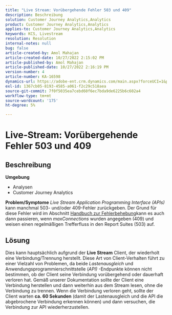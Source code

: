 ```yaml
---
title: "Live Stream: Vorübergehende Fehler 503 und 409"
description: Beschreibung
solution: Customer Journey Analytics,Analytics
product: Customer Journey Analytics,Analytics
applies-to: Customer Journey Analytics,Analytics
keywords: KCS, Livestream
resolution: Resolution
internal-notes: null
bug: false
article-created-by: Amol Mahajan
article-created-date: 10/27/2022 2:15:02 PM
article-published-by: Amol Mahajan
article-published-date: 10/27/2022 2:16:19 PM
version-number: 4
article-number: KA-16598
dynamics-url: https://adobe-ent.crm.dynamics.com/main.aspx?forceUCI=1&pagetype=entityrecord&etn=knowledgearticle&id=ac1f17bc-0156-ed11-bba2-6045bd006793
exl-id: 1367cb05-8193-4585-a061-f2c29c518aea
source-git-commit: 7f0f5035ea7cebd60f6ec7bda9de6225b6c602a4
workflow-type: tm+mt
source-wordcount: '175'
ht-degree: 5%

---
```


# Live-Stream: Vorübergehende Fehler 503 und 409

## Beschreibung

<b>Umgebung</b>
- Analysen
- Customer Journey Analytics

<b>Problem/Symptome</b>
*Live Stream Application Programming Interface (APIs)* kann manchmal 503- und/oder 409-Fehler zurückgeben. Der Grund für diese Fehler wird im Abschnitt [Handbuch zur Fehlerbehebung](https://github.com/AdobeDocs/analytics-1.4-apis/blob/master/docs/live-stream-api/troubleshooting.md)kann es auch dann passieren, wenn *maxConnections* wurden angegeben (409) und weisen einen regelmäßigen Trefferfluss in den Report Suites (503) auf.


## Lösung


Dies kann hauptsächlich aufgrund der <b>Live Stream</b> Client, der wiederholt eine Verbindung/Trennung herstellt. Diese Art von Client-Verhalten führt zu einer Vielzahl von Problemen, da beide *Lastenausgleich* und Anwendungsprogrammierschnittstelle (*API)* -Endpunkte können nicht bestimmen, ob der Client seine Verbindung vorübergehend oder dauerhaft verloren hat. Gemäß unserer Dokumentation sollte der Client eine Verbindung herstellen und dann weiterhin aus dem Stream lesen, ohne die Verbindung zu trennen. Wenn die Verbindung verloren geht, sollte der Client warten <b>ca. 60 Sekunden</b> (damit der Lastenausgleich und die API die abgebrochene Verbindung erkennen können) und dann versuchen, die Verbindung zur API wiederherzustellen.

